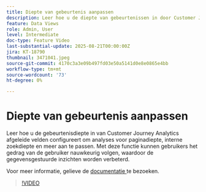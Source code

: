 ```yaml
---
title: Diepte van gebeurtenis aanpassen
description: Leer hoe u de diepte van gebeurtenissen in door Customer Journey Analytics afgeleide velden configureert om analyses voor paginadiepte, interne zoekdiepte en meer aan te passen.
feature: Data Views
role: Admin, User
level: Intermediate
doc-type: Feature Video
last-substantial-update: 2025-08-21T00:00:00Z
jira: KT-18790
thumbnail: 3471041.jpeg
source-git-commit: 4170c3a3e09b497fd03e50a5141d0e8e0865e4bb
workflow-type: tm+mt
source-wordcount: '73'
ht-degree: 0%

---
```


# Diepte van gebeurtenis aanpassen

Leer hoe u de gebeurtenisdiepte in van Customer Journey Analytics afgeleide velden configureert om analyses voor paginadiepte, interne zoekdiepte en meer aan te passen. Met deze functie kunnen gebruikers het gedrag van de gebruiker nauwkeurig volgen, waardoor de gegevensgestuurde inzichten worden verbeterd.

Voor meer informatie, gelieve de [ documentatie ](https://experienceleague.adobe.com/en/docs/analytics-platform/using/cja-dataviews/derived-fields) te bezoeken.

>[!VIDEO](https://video.tv.adobe.com/v/3471041/?learn=on)
